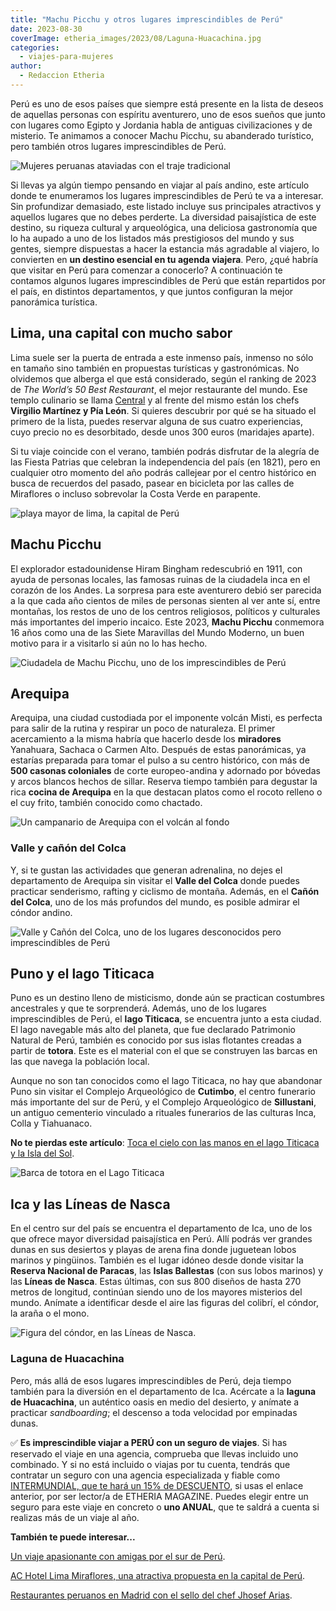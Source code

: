 ```yaml
---
title: "Machu Picchu y otros lugares imprescindibles de Perú"
date: 2023-08-30
coverImage: etheria_images/2023/08/Laguna-Huacachina.jpg
categories: 
  - viajes-para-mujeres
author: 
  - Redaccion Etheria
---
```


Perú es uno de esos países que siempre está presente en la lista de deseos de aquellas 
personas con espíritu aventurero, uno de esos sueños que junto con lugares como Egipto y 
Jordania habla de antiguas civilizaciones y de misterio. Te animamos a conocer Machu 
Picchu, su abanderado turístico, pero también otros lugares imprescindibles de Perú. 

![Mujeres peruanas ataviadas con el traje tradicional](etheria_images/2023/08/mujeres-peru-viajes.jpg "La cultura y el folclore son una atractivo añadido en Perú. © Deb Dowd")

Si llevas ya algún tiempo pensando en viajar al país andino, este artículo donde te 
enumeramos los lugares imprescindibles de Perú te va a interesar. Sin profundizar 
demasiado, este listado incluye sus principales atractivos y aquellos lugares que no 
debes perderte. La diversidad paisajística de este destino, su riqueza cultural y 
arqueológica, una deliciosa gastronomía que lo ha aupado a uno de los listados más 
prestigiosos del mundo y sus gentes, siempre dispuestas a hacer la estancia más 
agradable al viajero, lo convierten en **un destino esencial en tu agenda viajera**. 
Pero, ¿qué habría que visitar en Perú para comenzar a conocerlo? A continuación te 
contamos algunos lugares imprescindibles de Perú que están repartidos por el país, en 
distintos departamentos, y que juntos configuran la mejor panorámica turística. 

## Lima, una capital con mucho sabor

Lima suele ser la puerta de entrada a este inmenso país, inmenso no sólo en tamaño sino 
también en propuestas turísticas y gastronómicas. No olvidemos que alberga el que está 
considerado, según el ranking de 2023 de _The World’s 50 Best Restaurant_, el mejor 
restaurante del mundo. Ese templo culinario se llama [Central](https://centralrestaurante.com.pe/) 
y al frente del mismo están los chefs **Virgilio Martínez y Pía León**. Si quieres 
descubrir por qué se ha situado el primero de la lista, puedes reservar alguna de sus 
cuatro experiencias, cuyo precio no es desorbitado, desde unos 300 euros (maridajes 
aparte). 

Si tu viaje coincide con el verano, también podrás disfrutar de la alegría de las Fiesta 
Patrias que celebran la independencia del país (en 1821), pero en cualquier otro momento 
del año podrás callejear por el centro histórico en busca de recuerdos del pasado, 
pasear en bicicleta por las calles de Miraflores o incluso sobrevolar la Costa Verde en 
parapente. 

![playa mayor de lima, la capital de Perú](etheria_images/2023/08/lima-peru.jpg "Plaza Mayor de Lima. © Karina Mendoza/ Promperú")

## Machu Picchu

El explorador estadounidense Hiram Bingham redescubrió en 1911, con ayuda de personas 
locales, las famosas ruinas de la ciudadela inca en el corazón de los Andes. La sorpresa 
para este aventurero debió ser parecida a la que cada año cientos de miles de personas 
sienten al ver ante sí, entre montañas, los restos de uno de los centros religiosos, 
políticos y culturales más importantes del imperio incaico. Este 2023, **Machu Picchu** 
conmemora 16 años como una de las Siete Maravillas del Mundo Moderno, un buen motivo 
para ir a visitarlo si aún no lo has hecho. 

![Ciudadela de Machu Picchu, uno de los imprescindibles de Perú](etheria_images/2023/08/machupicchu.jpg "Ciudadela de Machu Picchu. © Wells Baum")

## Arequipa

Arequipa, una ciudad custodiada por el imponente volcán Misti, es perfecta para salir de 
la rutina y respirar un poco de naturaleza. El primer acercamiento a la misma habría que 
hacerlo desde los **miradores** Yanahuara, Sachaca o Carmen Alto. Después de estas 
panorámicas, ya estarías preparada para tomar el pulso a su centro histórico, con más de 
**500 casonas coloniales** de corte europeo-andina y adornado por bóvedas y arcos 
blancos hechos de sillar. Reserva tiempo también para degustar la rica **cocina de 
Arequipa** en la que destacan platos como el rocoto relleno o el cuy frito, también 
conocido como chactado. 

![Un campanario de Arequipa con el volcán al fondo](etheria_images/2023/08/arequipa-volcan-peru.jpg "Arequipa, con el omnipresente volcán Misti. © Megan Kotlus")

### Valle y cañón del Colca

Y, si te gustan las actividades que generan adrenalina, no dejes el departamento de 
Arequipa sin visitar el **Valle del Colca** donde puedes practicar senderismo, rafting y 
ciclismo de montaña. Además, en el **Cañón del Colca**, uno de los más profundos del 
mundo, es posible admirar el cóndor andino. 

![Valle y Cañón del Colca, uno de los lugares desconocidos pero imprescindibles de Perú](etheria_images/2023/08/Valle-Canon-Colca.jpg "Valle y Cañón del Colca. © Gihan Tubbeh/ Promperú")

## Puno y el lago Titicaca

Puno es un destino lleno de misticismo, donde aún se practican costumbres ancestrales y 
que te sorprenderá. Además, uno de los lugares imprescindibles de Perú, el **lago 
Titicaca**, se encuentra junto a esta ciudad. El lago navegable más alto del planeta, 
que fue declarado Patrimonio Natural de Perú, también es conocido por sus islas 
flotantes creadas a partir de **totora**. Este es el material con el que se construyen 
las barcas en las que navega la población local. 

Aunque no son tan conocidos como el lago Titicaca, no hay que abandonar Puno sin visitar 
el Complejo Arqueológico de **Cutimbo**, el centro funerario más importante del sur de 
Perú, y el Complejo Arqueológico de **Sillustani**, un antiguo cementerio vinculado a 
rituales funerarios de las culturas Inca, Colla y Tiahuanaco. 

**No te pierdas este artículo**: [Toca el cielo con las manos en el lago Titicaca y la 
Isla del 
Sol](https://etheriamagazine.com/2019/12/20/que-ver-en-lago-titicaca-isla-del-sol-copacabana-bolivia/). 

![Barca de totora en el Lago Titicaca](etheria_images/2023/08/lago-titicada-barca-totora.jpg "Lago Titicaca. © William Reis")

## Ica y las Líneas de Nasca

En el centro sur del país se encuentra el departamento de Ica, uno de los que ofrece 
mayor diversidad paisajística en Perú. Allí podrás ver grandes dunas en sus desiertos y 
playas de arena fina donde juguetean lobos marinos y pingüinos. También es el lugar 
idóneo desde donde visitar la **Reserva Nacional de Paracas**, las **Islas Ballestas** 
(con sus lobos marinos) y las **Líneas de Nasca**. Estas últimas, con sus 800 diseños de 
hasta 270 metros de longitud, continúan siendo uno de los mayores misterios del mundo. 
Anímate a identificar desde el aire las figuras del colibrí, el cóndor, la araña o el 
mono. 

![Figura del cóndor, en las Líneas de Nasca.](etheria_images/2023/08/lineas-nasca-peru.jpg "Figura del cóndor, en las Líneas de Nasca.")

### Laguna de Huacachina

Pero, más allá de esos lugares imprescindibles de Perú, deja tiempo también para la 
diversión en el departamento de Ica. Acércate a la **laguna de Huacachina**, un 
auténtico oasis en medio del desierto, y anímate a practicar _sandboarding_; el descenso 
a toda velocidad por empinadas dunas. 

✅ **Es imprescindible viajar a PERÚ con un seguro de viajes**. Si has reservado el viaje 
en una agencia, comprueba que llevas incluido uno combinado. Y si no está incluido o 
viajas por tu cuenta, tendrás que contratar un seguro con una agencia especializada y 
fiable como [INTERMUNDIAL, que te hará un 15% de 
DESCUENTO](https://clk.tradedoubler.com/click?p=281568&a=3132464&url=https%3A%2F%2Fwww.intermundial.es%2Fafiliados%2Fseguros-de-viaje-recomendado%3Ftduid%3Da2505c6202eb9ec08ada064bcce8aa48%26utm_source%3DTradedoubler%26utm_medium%3D1%26utm_campaign%3DGeneral%26utm_content%3D3132464%26utm_term%3D3132464), 
si usas el enlace anterior, por ser lector/a de ETHERIA MAGAZINE. Puedes elegir entre un 
seguro para este viaje en concreto o **uno ANUAL**, que te saldrá a cuenta si realizas 
más de un viaje al año. 

**También te puede interesar...** 

[Un viaje apasionante con amigas por el sur de 
Perú](https://etheriamagazine.com/2019/11/01/mujeres-que-viajan-solas-amigas-peru/). 

[AC Hotel Lima Miraflores, una atractiva propuesta en la capital de 
Perú](https://etheriamagazine.com/2020/02/27/hotel-ac-hotel-lima-miraflores-peru/). 

[Restaurantes peruanos en Madrid con el sello del chef Jhosef 
Arias](https://etheriamagazine.com/2022/01/24/restaurantes-peruanos-en-madrid-de-jhosef-arias/).
